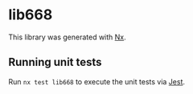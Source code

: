 # lib668

This library was generated with [Nx](https://nx.dev).

## Running unit tests

Run `nx test lib668` to execute the unit tests via [Jest](https://jestjs.io).
